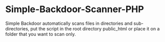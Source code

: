 # Simple-Backdoor-Scanner-PHP
Simple Backdoor automatically scans files in directories and sub-directories, put the script in the root directory public_html or place it on a folder that you want to scan only.
